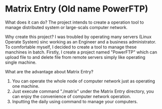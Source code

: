 Matrix Entry (Old name PowerFTP)
========

What does it can do?
The project intends to create a operation tool to manage distributed system or large-scals computer network.

Why create this project?
I was troubled by operating many servers (Linux Operate System) sinc working as an Engineer and a business administrator. To comfortable myself, I decided to create a tool to manage these manchines in batch.
Firstly, I create a project named "PowerFTP" which can upload file to and delete file from remote servers simply like operating single machine. 

What are the advantage about Matrix Entry?
1. You can operate the whole node of computer network just as operating one machine.
2. Just execute command "./matrix" under the Matrix Entry directory,  you can enjoy the convenience of computer network operation.
3. Inputting the daily using command to manage your computers.
